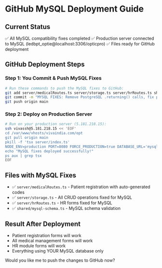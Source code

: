 # GitHub MySQL Deployment Guide

## Current Status
✅ All MySQL compatibility fixes completed
✅ Production server connected to MySQL (ledbpt_optie@localhost:3306/opticpro)
✅ Files ready for GitHub deployment

## GitHub Deployment Steps

### Step 1: You Commit & Push MySQL Fixes
```bash
# Run these commands to push the MySQL fixes to GitHub:
git add server/medicalRoutes.ts server/storage.ts server/hrRoutes.ts shared/mysql-schema.ts replit.md
git commit -m "MYSQL FIXES: Remove PostgreSQL .returning() calls, fix patient registration, update schema imports"
git push origin main
```

### Step 2: Deploy on Production Server
```bash
# Run on your production server (5.181.218.15):
ssh vivassh@5.181.218.15 << 'EOF'
cd /var/www/vhosts/vivaindia.com/opt
git pull origin main
pkill -f 'tsx server/index.ts'
NODE_ENV=production PORT=8080 FORCE_PRODUCTION=true DATABASE_URL='mysql://ledbpt_optie:g79h94LAP@localhost:3306/opticpro' nohup npx tsx server/index.ts > production.log 2>&1 &
echo "MySQL fixes deployed successfully!"
ps aux | grep tsx
EOF
```

## Files with MySQL Fixes
- ✅ `server/medicalRoutes.ts` - Patient registration with auto-generated codes
- ✅ `server/storage.ts` - All CRUD operations fixed for MySQL  
- ✅ `server/hrRoutes.ts` - HR forms fixed for MySQL
- ✅ `shared/mysql-schema.ts` - MySQL schema validation

## Result After Deployment
- Patient registration forms will work
- All medical management forms will work
- HR module forms will work
- Everything using YOUR MySQL database only

Would you like me to push the changes to GitHub now?